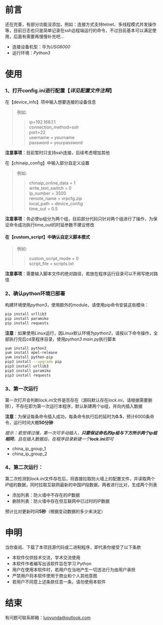 # 前言
还在完善，有部分功能没添加，例如：连接方式支持telnet、多线程模式并发操作等，目前日志也只是简单记录在ssh远程端运行的命令，不过目前基本可以满足使用，后面有需要再慢慢补充吧...
* 连接设备机型：华为*USG6000*
* 运行环境：*Python3*
# 使用
### 1、打开config.ini进行配置【*详见配置文件注释*】
在【device_info】项中输入想要连接的设备信息
>例如:
>>ip=192.168.1.1  
>>connection_method=ssh  
>>port=22  
>>username = yourname  
>>password = yourpassword

**注意事项**：目前暂时只支持ssh连接，后续考虑增加其他

在【chinaip_config】中输入部分自定义设置
>例如:
>>chinaip_online_data = 1  
>>write_text_switch = 0  
>>ip_number = 3500  
>>remote_name = vrpcfg.zip  
>>local_path = device_config  
>>time_out = 0.5

**注意事项**：务必使ip组分为两个组，目前部分代码只针对两个组进行了操作，为保证命令成功执行time_out的时延参数不建议修改

#### 在【custom_script】中确认自定义脚本模式
>例如:
>>custom_script_mode = 0  
>>script_file = scripts.txt

**注意事项**：需要输入脚本文件的绝对路径，若放在程序运行目录可以不用写绝对路径  

### 2、确认python环境已部署
构建环境使用*python3*，使用额外的module，请使用pip命令安装这些模块：

```bash
pip install urllib3  
pip install paramiko  
pip install requests
```

**注意**：如果使用*Linux*运行，因*Linux*默认环境为*python2*，请按以下命令操作，全部执行完后cd至程序目录，使用*python3 main.py*执行脚本

```bash
yum install python3  
yum install epel-release  
yum install python-pip  
pip3 install --upgrade pip  
pip3 install urllib3  
pip3 install paramiko   
pip3 install requests 
```

### 3、第一次运行
第一次打开会判断*lock.ini*文件是否存在（源码默认存在*lock.ini*，请根据需要删除），不存在即为第一次运行本程序，默认新建两个ip组，并向内插入数据 

**注意**：为保证每条命令插入成功，每条命令执行后的延时为**0.5**，预计6000条命令，运行时间大概**50分钟**

*提示：若觉得过慢，第一次可手动插入，**只要保证命名的ip组与下方所示两个ip组相同**，且在插入数据后，在程序目录新建一个**lock.ini**即可*
* china_ip_group_1
* china_ip_group_2

### 4、第二次运行：
第二次检测到*lock.ini*文件存在后，将直接拉取防火墙上的配置文件，并读取两个*IP*组的数据，同时拉取互联网最新的中国*IP*段数据，两者进行比对，生成两个列表
* 添加列表：防火墙中不存在的IP数据  
* 删除列表：防火墙中存在但互联网中已过时的IP数据  

预计比对更新时间**5秒**（根据变动数据的多少来决定）

#  申明
当你查阅、下载了本项目源代码或二进制程序，即代表你接受了以下条款

* 本软件仅供技术交流，学术交流使用
* 本软件作者编写出该软件旨在学习 Python
* 用户在使用本软件时，若用户在当地产生一切违法行为由用户承担
* 严禁用户将本软件使用于商业和个人其他意图
* 若用户不同意上述条款任意一条，请勿使用本软件

# 结束
有问题可联系邮箱：luoyunda@outlook.com
